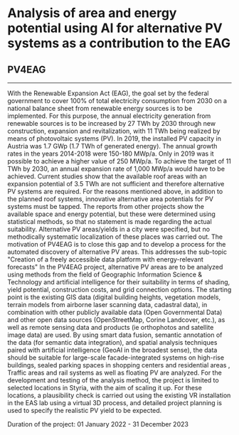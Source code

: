 # Analysis of area and energy potential using AI for alternative PV systems as a contribution to the EAG
## PV4EAG

---
With the Renewable Expansion Act (EAG), the goal set by the federal government to cover 100% of total electricity consumption from 2030 on a national balance sheet from renewable energy sources is to be implemented. For this purpose, the annual electricity generation from renewable sources is to be increased by 27 TWh by 2030 through new construction, expansion and revitalization, with 11 TWh being realized by means of photovoltaic systems (PV). In 2019, the installed PV capacity in Austria was 1.7 GWp (1.7 TWh of generated energy). The annual growth rates in the years 2014-2018 were 150-180 MWp/a. Only in 2019 was it possible to achieve a higher value of 250 MWp/a. To achieve the target of 11 TWh by 2030, an annual expansion rate of 1,000 MWp/a would have to be achieved. Current studies show that the available roof areas with an expansion potential of 3.5 TWh are not sufficient and therefore alternative PV systems are required. For the reasons mentioned above, in addition to the planned roof systems, innovative alternative area potentials for PV systems must be tapped. The reports from other projects show the available space and energy potential, but these were determined using statistical methods, so that no statement is made regarding the actual suitability. Alternative PV areas/yields in a city were specified, but no methodically systematic localization of these places was carried out. The motivation of PV4EAG is to close this gap and to develop a process for the automated discovery of alternative PV areas. This addresses the sub-topic "Creation of a freely accessible data platform with energy-relevant forecasts" In the PV4EAG project, alternative PV areas are to be analyzed using methods from the field of Geographic Information Science & Technology and artificial intelligence for their suitability in terms of shading, yield potential, construction costs, and grid connection options. The starting point is the existing GIS data (digital building heights, vegetation models, terrain models from airborne laser scanning data, cadastral data), in combination with other publicly available data (Open Governmental Data) and other open data sources (OpenStreetMap, Corine Landcover, etc.), as well as remote sensing data and products (ie orthophotos and satellite image data) are used. By using smart data fusion, semantic annotation of the data (for semantic data integration), and spatial analysis techniques paired with artificial intelligence (GeoAI in the broadest sense), the data should be suitable for large-scale facade-integrated systems on high-rise buildings, sealed parking spaces in shopping centers and residential areas , Traffic areas and rail systems as well as floating PV are analyzed. For the development and testing of the analysis method, the project is limited to selected locations in Styria, with the aim of scaling it up. For these locations, a plausibility check is carried out using the existing VR installation in the EAS lab using a virtual 3D process, and detailed project planning is used to specify the realistic PV yield to be expected.

Duration of the project: 01 January 2022 - 31 December 2023


